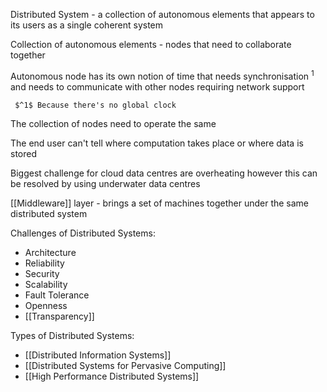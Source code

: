 
Distributed System - a collection of autonomous elements that appears to its users as a single coherent system

Collection of autonomous elements - nodes that need to collaborate together

Autonomous node has its own notion of time that needs synchronisation $^1$ and needs to communicate with other nodes requiring network support

	 $^1$ Because there's no global clock

The collection of nodes need to operate the same

The end user can't tell where computation takes place or where data is stored

Biggest challenge for cloud data centres are overheating however this can be resolved by using underwater data centres

[[Middleware]] layer - brings a set of machines together under the same distributed system

Challenges of Distributed Systems:

- Architecture
- Reliability
- Security
- Scalability
- Fault Tolerance
- Openness
- [[Transparency]]


Types of Distributed Systems:

- [[Distributed Information Systems]]
- [[Distributed Systems for Pervasive Computing]]
- [[High Performance Distributed Systems]]